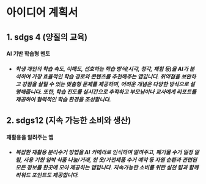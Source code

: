 # 아이디어 계획서

## 1. sdgs 4 (양질의 교육)

#### AI 기반 학습형 멘토

- ##### 학생 개인의 학습 속도, 이해도, 선호하는 학습 방식(시각, 청각, 체험 등)을 AI가 분석하여 가장 효율적인 학습 경로와 콘텐츠를 추천해주는 앱입니다. 취약점을 보완하고 강점을 살릴 수 있는 맞춤형 문제를 제공하며, 어려운 개념은 다양한 방식으로 설명해줍니다. 또한, 학습 진도를 실시간으로 추적하고 부모님이나 교사에게 리포트를 제공하여 협력적인 학습 환경을 조성합니다.

## 2. sdgs12 (지속 가능한 소비와 생산)

#### 재활용을 알려주는 앱

- ##### 복잡한 재활용 분리수거 방법을 AI 카메라로 인식하여 알려주고, 폐기물 수거 일정 알림, 사용 기한 임박 식품 나눔/거래, 헌 옷/가전제품 수거 예약 등 자원 순환과 관련된 모든 정보를 한곳에 모아 제공하는 앱입니다. 지속가능한 소비를 위한 실천 팁과 함께 리워드 포인트도 제공합니다.
